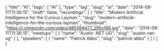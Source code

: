 {
  "title": "AI",
  "tags": [
    "AI"
  ],
  "type": "tag",
  "slug": "ai",
  "date": "2014-08-11T11:36:15",
  "draft": false,
  "recordings": [
    {
      "title": "Modern Artificial Intelligence for the Curious Layman ",
      "slug": "modern-artificial-intelligence-for-the-curious-layman",
      "thumbnail": "https://i.vimeocdn.com/video/485394477_295x166.jpg",
      "date": "2014-08-11T11:36:15",
      "meetups": [
        {
          "name": "Austin .NET UG",
          "slug": "austin-net-ug"
        }
      ],
      "speakers": [
        {
          "name": "Patrick Abbs",
          "slug": "patrick-abbs"
        }
      ]
    }
  ]
}